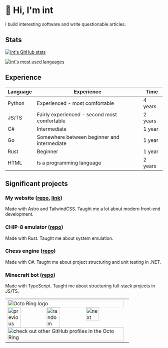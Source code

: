 # 👋 Hi, I'm int

I build interesting software and write questionable articles.

## Stats

[![int's GitHub stats](https://github-readme-stats.vercel.app/api?username=interrrp)](https://github.com/anuraghazra/github-readme-stats)

[![int's most used languages](https://github-readme-stats.vercel.app/api/top-langs/?username=interrrp)](https://github.com/anuraghazra/github-readme-stats)

## Experience

| Language | Experience                                   | Time    |
| -------- | -------------------------------------------- | ------- |
| Python   | Experienced - most comfortable               | 4 years |
| JS/TS    | Fairly experienced - second most comfortable | 2 years |
| C#       | Intermediate                                 | 1 year  |
| Go       | Somewhere between beginner and intermediate  | 1 year  |
| Rust     | Beginner                                     | 1 year  |
| HTML     | Is a programming language                    | 2 years |

## Significant projects

### My website ([repo](https://github.com/interrrp/interrrp.github.io), [link](https://ntrp.fun))

Made with Astro and TailwindCSS. Taught me a lot about modern front-end development.

### CHIP-8 emulator ([repo](https://github.com/interrrp/chip8))

Made with Rust. Taught me about system emulation.

### Chess engine ([repo](https://github.com/interrrp/Salmon))

Made with C#. Taught me about project structuring and unit testing in .NET.

### Minecraft bot ([repo](https://github.com/interrrp/mino))

Made with TypeScript. Taught me about structuring full-stack projects in JS/TS.


<table><tbody><tr><td><a href="https://octo-ring.com/"><img src="https://octo-ring.com/static/img/widget/top.png" width="99%" alt="Octo Ring logo" align="top"></a><br><a href="https://octo-ring.com/p/interrrp/prev"><img src="https://octo-ring.com/static/img/widget/prev.png" width="33%" alt="previous" align="top" title="previous profile"></a><a href="https://octo-ring.com/p/interrrp/random"><img src="https://octo-ring.com/static/img/widget/random.png" width="33%" alt="random" align="top" title="random profile"></a><a href="https://octo-ring.com/p/interrrp/next"><img src="https://octo-ring.com/static/img/widget/next.png" width="33%" alt="next" align="top" title="next profile"></a><br><a href="https://octo-ring.com/"><img src="https://octo-ring.com/static/img/widget/bottom.png" width="99%" alt="check out other GitHub profiles in the Octo Ring" align="top"></a></td></tr></tbody></table>
